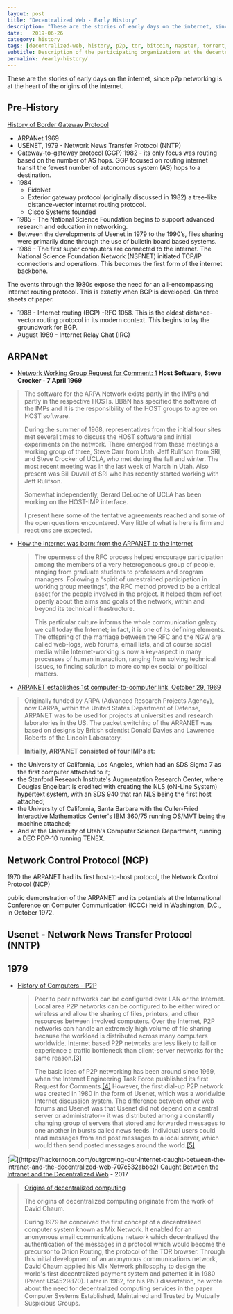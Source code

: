 ```yaml
---
layout: post
title: "Decentralized Web - Early History"
description: "These are the stories of early days on the internet, since p2p networking is at the heart of the origins of the internet."
date:   2019-06-26
category: history 
tags: [decentralized-web, history, p2p, tor, bitcoin, napster, torrent, bittorrent]
subtitle: Description of the participating organizations at the decentralized-web summit.
permalink: /early-history/
---
```


These are the stories of early days on the internet, since p2p networking is at the heart of the origins of the internet.


## Pre-History

[History of Border Gateway Protocol](https://datapath.io/resources/blog/the-history-of-border-gateway-protocol/)
* ARPANet 1969
* USENET, 1979 -  Network News Transfer Protocol (NNTP)
* Gateway-to-gateway protocol (GGP) 1982  - its only focus was routing based on the number of AS hops. GGP focused on routing internet transit the fewest number of autonomous system (AS) hops to a destination.
* 1984
  - FidoNet
  - Exterior gateway protocol (originally discussed in 1982) a tree-like distance-vector internet routing protocol.
  - Cisco Systems founded
* 1985 - The National Science Foundation begins to support advanced research and education in networking.
* Between the developments of Usenet in 1979 to the 1990’s, files sharing were primarily done through the use of bulletin board based systems.
* 1986 - The first super computers are connected to the internet. The National Science Foundation Network (NSFNET) initiated TCP/IP connections and operations. This becomes the first form of the internet backbone.

The events through the 1980s expose the need for an all-encompassing internet routing protocol. This is exactly when BGP is developed. On three sheets of paper.

* 1988 - Internet routing (BGP) -RFC 1058. This is the oldest distance-vector routing protocol in its modern context. This begins to lay the groundwork for BGP.
* August 1989 - Internet Relay Chat (IRC)


## ARPANet


* [Network Working Group Request for Comment:   1](http://tools.ietf.org/html/rfc1)
  **Host Software, Steve Crocker - 7 April 1969**

> The software for the ARPA Network exists partly in the IMPs and partly in the respective HOSTs.  BB&N has specified the software of the IMPs and it is the responsibility of the HOST groups to agree on HOST software.
>
> During the summer of 1968, representatives from the initial four sites met several times to discuss the HOST software and initial experiments on the network.  There emerged from these meetings a working group of three, Steve Carr from Utah, Jeff Rulifson from SRI, and Steve Crocker of UCLA, who met during the fall and winter.  The most recent meeting was in the last week of March in Utah.  Also present was Bill Duvall of SRI who has recently started working with Jeff Rulifson.
>
>Somewhat independently, Gerard DeLoche of UCLA has been working on the HOST-IMP interface.
>
> I present here some of the tentative agreements reached and some of the open questions encountered.  Very little of what is here is firm and reactions are expected.

* [How the Internet was born: from the ARPANET to the Internet](http://theconversation.com/how-the-internet-was-born-from-the-arpanet-to-the-internet-68072)
  >The openness of the RFC process helped encourage participation among the members of a very heterogeneous group of people, ranging from graduate students to professors and program managers. Following a “spirit of unrestrained participation in working group meetings”, the RFC method proved to be a critical asset for the people involved in the project. It helped them reflect openly about the aims and goals of the network, within and beyond its technical infrastructure.
  >
  >This particular culture informs the whole communication galaxy we call today the Internet; in fact, it is one of its defining elements. The offspring of the marriage between the RFC and the NGW are called web-logs, web forums, email lists, and of course social media while Internet-working is now a key-aspect in many processes of human interaction, ranging from solving technical issues, to finding solution to more complex social or political matters.


* [ARPANET establishes 1st computer-to-computer link, October 29, 1969](https://www.edn.com/electronics-blogs/edn-moments/4399541/ARPANET-establishes-1st-computer-to-computer-link--October-29--1969)

>Originally funded by ARPA (Advanced Research Projects Agency), now DARPA, within the United States Department of Defense, ARPANET was to be used for projects at universities and research laboratories in the US. The packet switching of the ARPANET was based on designs by British scientist Donald Davies and Lawrence Roberts of the Lincoln Laboratory.
>
>**Initially, ARPANET consisted of four IMPs at:**

* the University of California, Los Angeles, which had an SDS Sigma 7 as the first computer attached to it;
*  the Stanford Research Institute's Augmentation Research Center, where Douglas Engelbart is credited with creating the NLS (oN-Line System) hypertext system, with an SDS 940 that ran NLS being the first host attached;
*  the University of California, Santa Barbara with the Culler-Fried Interactive Mathematics Center's IBM 360/75 running OS/MVT being the machine attached;
*  And at the University of Utah's Computer Science Department, running a DEC PDP-10 running TENEX.

## Network Control Protocol (NCP)

1970 the ARPANET had its first host-to-host protocol, the Network Control Protocol (NCP)

 public demonstration of the ARPANET and its potentials at the International Conference on Computer Communication (ICCC) held in Washington, D.C., in October 1972.

## Usenet - Network News Transfer Protocol (NNTP)
1979
---

* [History of Computers - P2P](http://wiki.sjs.org/wiki/index.php/History_of_Computers_-_P2P_Networks)
  >Peer to peer networks can be configured over LAN or the Internet. Local area P2P networks can be configured to be either wired or wireless and allow the sharing of files, printers, and other resources between involved computers. Over the Internet, P2P networks can handle an extremely high volume of file sharing because the workload is distributed across many computers worldwide. Internet based P2P networks are less likely to fail or experience a traffic bottleneck than client-server networks for the same reason.[[3]](http://compnetworking.about.com/od/basicnetworkingfaqs/a/peer-to-peer.htm)
  >
  > The basic idea of P2P networking has been around since 1969, when the Internet Engineering Task Force pusblished its first Request for Comments.[[4]](http://tools.ietf.org/html/rfc1) However, the first dial-up P2P network was created in 1980 in the form of Usenet, which was a worldwide Internet discussion system. The difference between other web forums and Usenet was that Usenet did not depend on a central server or administrator-- it was distributed among a constantly changing group of servers that stored and forwarded messages to one another in bursts called news feeds. Individual users could read messages from and post messages to a local server, which would then send posted messages around the world.[[5]](http://en.wikipedia.org/wiki/Usenet) 


[![](https://cdn-images-1.medium.com/max/800/0*QDJ26V1pEdCBssOI.)](https://hackernoon.com/outgrowing-our-internet-caught-between-the-intranet-and-the-decentralized-web-707c532abbe2)
[Caught Between the Intranet and the Decentralized Web](https://hackernoon.com/outgrowing-our-internet-caught-between-the-intranet-and-the-decentralized-web-707c532abbe2) - 2017


>[Origins of decentralized computing](https://en.wikipedia.org/wiki/Decentralized_computing#Origins_of_decentralized_computing)
>
>The origins of decentralized computing originate from the work of David Chaum.
>
>During 1979 he conceived the first concept of a decentralized computer system known as Mix Network. It enabled for an anonymous email communications network which decentralized the authentication of the messages in a protocol which would become the precursor to Onion Routing, the protocol of the TOR browser. Through this initial development of an anonymous communications network, David Chaum applied his Mix Network philosophy to design the world's first decentralized payment system and patented it in 1980 (Patent US4529870). Later in 1982, for his PhD dissertation, he wrote about the need for decentralized computing services in the paper Computer Systems Established, Maintained and Trusted by Mutually Suspicious Groups. 


